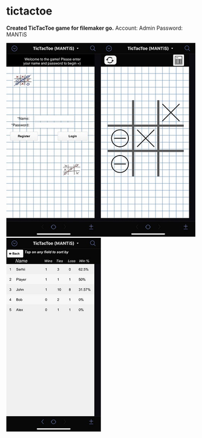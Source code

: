 # tictactoe

__Created TicTacToe game for filemaker go.__
Account: Admin
Password: MANTiS

![Register layout](https://github.com/MANT-i-S/tictactoe/blob/master/IMG_E1419.JPG)![Playground layout](https://github.com/MANT-i-S/tictactoe/blob/master/IMG_E1420.JPG)![Users layout](https://github.com/MANT-i-S/tictactoe/blob/master/IMG_E1421.JPG)
